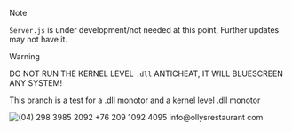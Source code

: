 > [!NOTE] 
> `Server.js` is under development/not needed at this point, Further updates may not have it.

> [!WARNING]
> DO NOT RUN THE KERNEL LEVEL `.dll` ANTICHEAT, IT WILL BLUESCREEN ANY SYSTEM!
> 
This branch is a test for a .dll monotor and a kernel level .dll monotor


![(04) 298 3985 2092 +76 209 1092 4095 info@ollysrestaurant com](https://github.com/Josephfallen/Vail-Anti-Cheat/assets/108951296/53009d86-7c15-4875-b94b-0cc56cb9a234)
